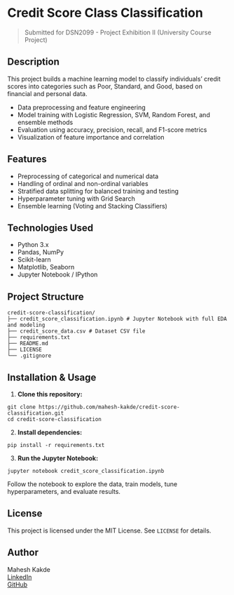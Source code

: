 # Credit Score Class Classification
> Submitted for DSN2099 - Project Exhibition II (University Course Project)

## Description
This project builds a machine learning model to classify individuals’ credit scores into categories such as Poor, Standard, and Good, based on financial and personal data.
- Data preprocessing and feature engineering
- Model training with Logistic Regression, SVM, Random Forest, and ensemble methods
- Evaluation using accuracy, precision, recall, and F1-score metrics
- Visualization of feature importance and correlation

## Features
- Preprocessing of categorical and numerical data
- Handling of ordinal and non-ordinal variables
- Stratified data splitting for balanced training and testing
- Hyperparameter tuning with Grid Search
- Ensemble learning (Voting and Stacking Classifiers)

## Technologies Used
- Python 3.x
- Pandas, NumPy
- Scikit-learn
- Matplotlib, Seaborn
- Jupyter Notebook / IPython

## Project Structure
```
credit-score-classification/
├── credit_score_classification.ipynb # Jupyter Notebook with full EDA and modeling
├── credit_score_data.csv # Dataset CSV file
├── requirements.txt
├── README.md
├── LICENSE
└── .gitignore
```

## Installation & Usage
1. **Clone this repository:**
```
git clone https://github.com/mahesh-kakde/credit-score-classification.git
cd credit-score-classification
```
2. **Install dependencies:**
```
pip install -r requirements.txt
```
3. **Run the Jupyter Notebook:**
```
jupyter notebook credit_score_classification.ipynb
```

Follow the notebook to explore the data, train models, tune hyperparameters, and evaluate results.

## License
This project is licensed under the MIT License. See `LICENSE` for details.

## Author
Mahesh Kakde  
[LinkedIn](https://linkedin.com/in/mahesh-kakde)  
[GitHub](https://github.com/mahesh-kakde)

